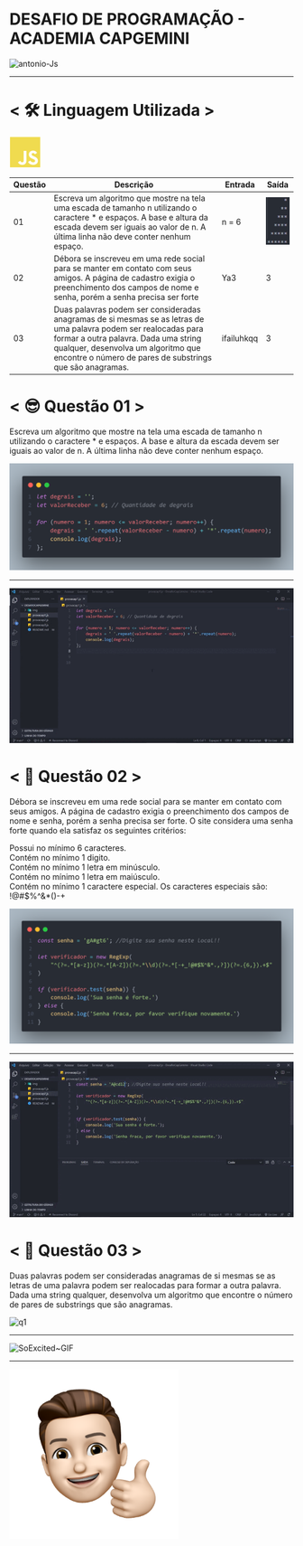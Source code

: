 # DESAFIO DE PROGRAMAÇÃO - ACADEMIA CAPGEMINI
<img alt="antonio-Js" src="https://capgemini.proway.com.br/assets/img/logo-capgemini.png">
<hr>

# < 🛠 Linguagem Utilizada >

<img alt="antonio-Js" height="55px" width="55px" src="https://raw.githubusercontent.com/devicons/devicon/master/icons/javascript/javascript-plain.svg">

| Questão  |  Descrição  | Entrada| Saída|
| ------------------- | ------------------- |------------------- |------------------- |
|   01 |  Escreva um algoritmo que mostre na tela uma escada de tamanho n utilizando o caractere * e espaços. A base e altura da escada devem ser iguais ao valor de n. A última linha não deve conter nenhum espaço. | n = 6 |![](https://github.com/antoniocristovam/DesafioCapGemine/blob/main/img/foto_q1.png?raw=true)
|   02| Débora se inscreveu em uma rede social para se manter em contato com seus amigos. A página de cadastro exigia o preenchimento dos campos de nome e senha, porém a senha precisa ser forte | Ya3 |3|
|   03|  Duas palavras podem ser consideradas anagramas de si mesmas se as letras de uma palavra podem ser realocadas para formar a outra palavra. Dada uma string qualquer, desenvolva um algoritmo que encontre o número de pares de substrings que são anagramas. |ifailuhkqq| 3 |

# < 😎 Questão 01 >

  Escreva um algoritmo que mostre na tela uma escada de tamanho n utilizando o caractere * e espaços. A base e altura da escada devem ser iguais ao valor de n. A última linha não deve conter nenhum espaço.
  
![q1](https://github.com/antoniocristovam/DesafioCapGemine/blob/main/img/q1.png?raw=true)

<hr>

![SoExcited~GIF](https://github.com/antoniocristovam/DesafioCapGemine/blob/main/img/gif/resolucao2gif.gif?raw=true) 

# < 🤗 Questão 02 >

Débora se inscreveu em uma rede social para se manter em contato com seus amigos. A página de cadastro exigia o preenchimento dos campos de nome e senha, porém a senha precisa ser forte. O site considera uma senha forte quando ela satisfaz os seguintes critérios:

Possui no mínimo 6 caracteres. <br>
Contém no mínimo 1 digito. <br>
Contém no mínimo 1 letra em minúsculo. <br>
Contém no mínimo 1 letra em maiúsculo. <br>
Contém no mínimo 1 caractere especial. Os caracteres especiais são: !@#$%^&*()-+

<img alt="antonio-Js" src="https://github.com/antoniocristovam/DesafioCapGemine/blob/main/img/q2.png?raw=true">

<hr>

![SoExcited~GIF](https://github.com/antoniocristovam/DesafioCapGemine/blob/main/img/gif/resolucao1gif.gif?raw=true)


# < 🤪 Questão 03 >

Duas palavras podem ser consideradas anagramas de si mesmas se as letras de uma palavra podem ser realocadas para formar a outra palavra. Dada uma string qualquer, desenvolva um algoritmo que encontre o número de pares de substrings que são anagramas.

![q1](https://github.com/antoniocristovam/DesafioCapGemini/raw/main/img/essaimagem.png?raw=true)

<hr>

![SoExcited~GIF](https://github.com/antoniocristovam/DesafioCapGemini/blob/main/img/gif/resolucao3gif.gif?raw=true)

<hr>

<img alt="antonio-Js"  height="300px" width="300px"  src="https://github.com/antoniocristovam/DesafioCapGemine/blob/main/img/apple_img.png?raw=true">
